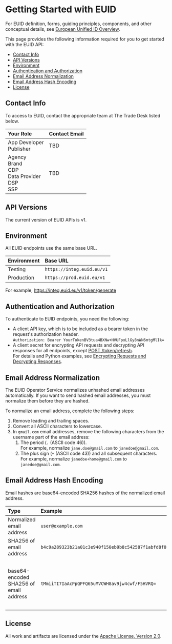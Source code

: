 # Getting Started with EUID
For EUID definition, forms, guiding principles, components, and other conceptual details, see [European Unified ID Overview](../README.md).

This page provides the following information required for you to get started with the EUID API:
* [Contact Info](#contact-info)
* [API Versions](#api-versions)
* [Environment](#environment)
* [Authentication and Authorization](#authentication-and-authorization)
* [Email Address Normalization](#email-address-normalization)
* [Email Address Hash Encoding](#email-address-hash-encoding)
* [License](#license)


## Contact Info

To access to EUID, contact the appropriate team at The Trade Desk listed below. 

| Your Role | Contact Email |
| :--- | :--- |
| App Developer<br>Publisher | TBD |
| Agency<br>Brand<br>CDP<br>Data Provider<br>DSP<br>SSP | TBD |

## API Versions

The current version of EUID APIs is v1.

## Environment 

All EUID endpoints use the same base URL.

| Environment | Base URL |
| :--- | :--- |
| Testing | ```https://integ.euid.eu/v1``` |
| Production | ```https://prod.euid.eu/v1``` |

For example, https://integ.euid.eu/v1/token/generate

## Authentication and Authorization

To authenticate to EUID endpoints, you need the following:

- A client API key, which is to be included as a bearer token in the request's authorization header. 
  <br/>```Authorization: Bearer YourTokenBV3tua4BXNw+HVUFpxLlGy8nWN6mtgMlIk=```
- A client secret for encrypting API requests and decrypting API responses for all endpoints, except [POST /token/refresh](./endpoints/post-token-refresh.md). <br/>For details and Python examples, see [Encrypting Requests and Decrypting Responses](./encryption-decryption.md).


## Email Address Normalization

The EUID Operator Service normalizes unhashed email addresses automatically. If you want to send hashed email addresses, you must normalize them before they are hashed.

To normalize an email address, complete the following steps:

1. Remove leading and trailing spaces.
2. Convert all ASCII characters to lowercase.
3. In `gmail.com` email addresses, remove the following characters from the username part of the email address:
    1. The period  (`.` (ASCII code 46)).<br/>For example, normalize `jane.doe@gmail.com` to `janedoe@gmail.com`.
    2. The plus sign (`+` (ASCII code 43)) and all subsequent characters.<br/>For example, normalize `janedoe+home@gmail.com` to `janedoe@gmail.com`.

## Email Address Hash Encoding

Email hashes are base64-encoded SHA256 hashes of the normalized email address.

| Type | Example | Usage |
| :--- | :--- | :--- |
| Normalized email address | `user@example.com` | |
| SHA256 of email address | `b4c9a289323b21a01c3e940f150eb9b8c542587f1abfd8f0e1cc1ffc5e475514` | |
| base64-encoded SHA256 of email address | `tMmiiTI7IaAcPpQPFQ65uMVCWH8av9jw4cwf/F5HVRQ=` | Use this encoding for `email_hash` values sent in the request body. |

## License
All work and artifacts are licensed under the [Apache License, Version 2.0](http://www.apache.org/licenses/LICENSE-2.0.txt).
